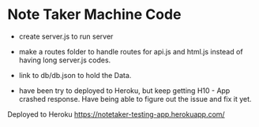 # Note Taker Machine Code

* create server.js to run server

* make a routes folder to handle routes for api.js and html.js instead of having long server.js codes.

* link to db/db.json to hold the Data.

* have been try to deployed to Heroku, but keep getting H10 - App crashed response. Have being able to figure out the issue and fix it yet.

Deployed to Heroku
https://notetaker-testing-app.herokuapp.com/

